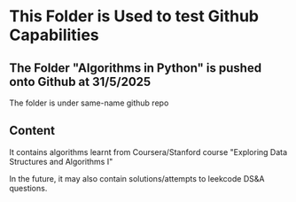 # This Folder is Used to test Github Capabilities
## The Folder "Algorithms in Python" is pushed onto Github at 31/5/2025
The folder is under same-name github repo

## Content
It contains algorithms learnt from Coursera/Stanford course "Exploring Data Structures and Algorithms I"

In the future, it may also contain solutions/attempts to leekcode DS&A questions.
